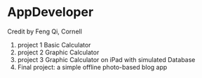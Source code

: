 # AppDeveloper
Credit by Feng Qi, Cornell

1. project 1 Basic Calculator
2. project 2 Graphic Calculator
3. project 3 Graphic Calculator on iPad with simulated Database
4. Final project: a simple offline photo-based blog app
